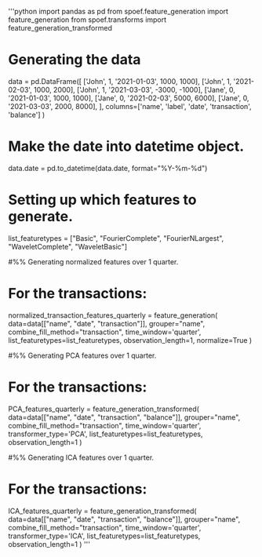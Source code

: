 '''python
import pandas as pd
from spoef.feature_generation import feature_generation
from spoef.transforms import feature_generation_transformed


# Generating the data
data = pd.DataFrame([
    ['John', 1, '2021-01-03', 1000, 1000],
    ['John', 1, '2021-02-03', 1000, 2000],
    ['John', 1, '2021-03-03', -3000, -1000],
    ['Jane', 0, '2021-01-03', 1000, 1000],
    ['Jane', 0, '2021-02-03', 5000, 6000],
    ['Jane', 0, '2021-03-03', 2000, 8000],
    ],
    columns=['name', 'label', 'date', 'transaction', 'balance']
    )
# Make the date into datetime object.
data.date = pd.to_datetime(data.date, format="%Y-%m-%d")


# Setting up which features to generate.
list_featuretypes = ["Basic", "FourierComplete", "FourierNLargest", "WaveletComplete", "WaveletBasic"]


#%% Generating normalized features over 1 quarter.

# For the transactions:
normalized_transaction_features_quarterly = feature_generation(
    data=data[["name", "date", "transaction"]],
    grouper="name",
    combine_fill_method="transaction",
    time_window='quarter',
    list_featuretypes=list_featuretypes,
    observation_length=1,
    normalize=True
)

#%% Generating PCA features over 1 quarter.

# For the transactions:
PCA_features_quarterly = feature_generation_transformed(
    data=data[["name", "date", "transaction", "balance"]],
    grouper="name",
    combine_fill_method="transaction",
    time_window='quarter',
    transformer_type='PCA',
    list_featuretypes=list_featuretypes,
    observation_length=1
)

#%% Generating ICA features over 1 quarter.

# For the transactions:
ICA_features_quarterly = feature_generation_transformed(
    data=data[["name", "date", "transaction", "balance"]],
    grouper="name",
    combine_fill_method="transaction",
    time_window='quarter',
    transformer_type='ICA',
    list_featuretypes=list_featuretypes,
    observation_length=1
)
'''
